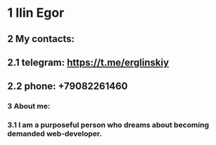 # 1 Ilin Egor
## 2 My contacts:
## 2.1 telegram: https://t.me/erglinskiy
## 2.2 phone: +79082261460
### 3 About me:
### 3.1 I am a purposeful person who dreams about becoming demanded web-developer.
